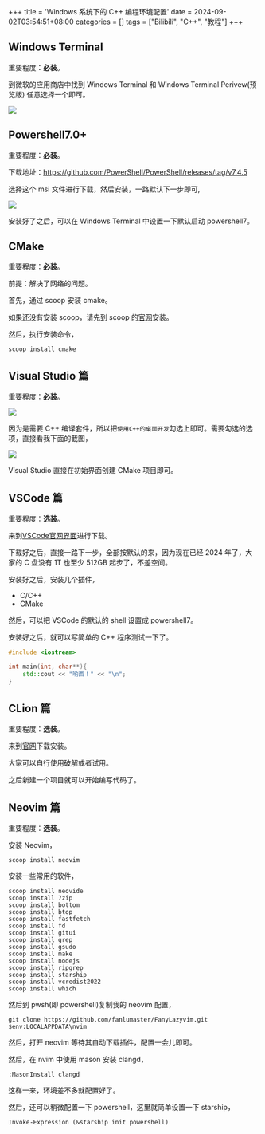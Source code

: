 +++
title = 'Windows 系统下的 C++ 编程环境配置'
date = 2024-09-02T03:54:51+08:00
categories = []
tags = ["Bilibili", "C++", "教程"]
+++

## Windows Terminal

重要程度：**必装**。

到微软的应用商店中找到 Windows Terminal 和 Windows Terminal Perivew(预览版) 任意选择一个即可。

![](https://i.postimg.cc/VmjKSpKC/image.png)

## Powershell7.0+

重要程度：**必装**。

下载地址：<https://github.com/PowerShell/PowerShell/releases/tag/v7.4.5>

选择这个 msi 文件进行下载，然后安装，一路默认下一步即可,

![](https://i.postimg.cc/85zg6gq8/image.png)

安装好了之后，可以在 Windows Terminal 中设置一下默认启动 powershell7。

## CMake

重要程度：**必装**。

前提：解决了网络的问题。

首先，通过 scoop 安装 cmake。

如果还没有安装 scoop，请先到 scoop 的[官网](https://scoop.sh/)安装。

然后，执行安装命令，

```shell
scoop install cmake
```

## Visual Studio 篇

重要程度：**必装**。

![](https://i.postimg.cc/dstvhG2b/image.png)

因为是需要 C++ 编译套件，所以把`使用C++的桌面开发`勾选上即可。需要勾选的选项，直接看我下面的截图，

![](https://i.postimg.cc/vYM7fZDF/image.png)

Visual Studio 直接在初始界面创建 CMake 项目即可。

## VSCode 篇

重要程度：**选装**。

来到[VSCode官网界面](https://code.visualstudio.com/download)进行下载。

下载好之后，直接一路下一步，全部按默认的来，因为现在已经 2024 年了，大家的 C 盘没有 1T 也至少 512GB 起步了，不差空间。

安装好之后，安装几个插件，

- C/C++
- CMake

然后，可以把 VSCode 的默认的 shell 设置成 powershell7。 

安装好之后，就可以写简单的 C++ 程序测试一下了。

```cpp
#include <iostream>

int main(int, char**){
    std::cout << "哟西！" << "\n";
}
```

## CLion 篇

重要程度：**选装**。

来到[官网](https://www.jetbrains.com/clion/download/#section=windows)下载安装。

大家可以自行使用破解或者试用。

之后新建一个项目就可以开始编写代码了。

## Neovim 篇

重要程度：**选装**。

安装 Neovim，

```shell
scoop install neovim
```

安装一些常用的软件，

```shell
scoop install neovide     
scoop install 7zip        
scoop install bottom      
scoop install btop        
scoop install fastfetch   
scoop install fd          
scoop install gitui       
scoop install grep        
scoop install gsudo       
scoop install make        
scoop install nodejs      
scoop install ripgrep     
scoop install starship    
scoop install vcredist2022
scoop install which       
```

然后到 pwsh(即 powershell)复制我的 neovim 配置，

```shell
git clone https://github.com/fanlumaster/FanyLazyvim.git $env:LOCALAPPDATA\nvim
```

然后，打开 neovim 等待其自动下载插件，配置一会儿即可。

然后，在 nvim 中使用 mason 安装 clangd，

```shell
:MasonInstall clangd
```

这样一来，环境差不多就配置好了。

然后，还可以稍微配置一下 powershell，这里就简单设置一下 starship，

```shell
Invoke-Expression (&starship init powershell)
```


